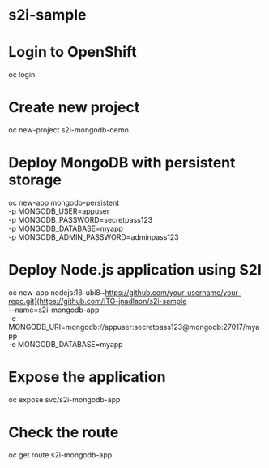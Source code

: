 # s2i-sample

# Login to OpenShift
oc login <your-openshift-cluster>

# Create new project
oc new-project s2i-mongodb-demo

# Deploy MongoDB with persistent storage
oc new-app mongodb-persistent \
  -p MONGODB_USER=appuser \
  -p MONGODB_PASSWORD=secretpass123 \
  -p MONGODB_DATABASE=myapp \
  -p MONGODB_ADMIN_PASSWORD=adminpass123

# Deploy Node.js application using S2I
oc new-app nodejs:18-ubi8~https://github.com/your-username/your-repo.git](https://github.com/ITG-jnadlaon/s2i-sample \
  --name=s2i-mongodb-app \
  -e MONGODB_URI=mongodb://appuser:secretpass123@mongodb:27017/myapp \
  -e MONGODB_DATABASE=myapp

# Expose the application
oc expose svc/s2i-mongodb-app

# Check the route
oc get route s2i-mongodb-app
